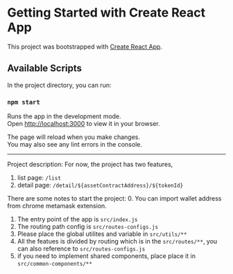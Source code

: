 # Getting Started with Create React App

This project was bootstrapped with [Create React App](https://github.com/facebook/create-react-app).

## Available Scripts

In the project directory, you can run:

### `npm start`

Runs the app in the development mode.\
Open [http://localhost:3000](http://localhost:3000) to view it in your browser.

The page will reload when you make changes.\
You may also see any lint errors in the console.

-------------------------------------------------------------------------------

Project description:
For now, the project has two features,
1. list page: `/list`
2. detail page: `/detail/${assetContractAddress}/${tokenId}`

There are some notes to start the project:
0. You can import wallet address from chrome metamask extension.
1. The entry point of the app is `src/index.js`
2. The routing path config is `src/routes-configs.js`
3. Please place the global utilites and variable in `src/utils/**`
4. All the featues is divided by routing which is in the `src/routes/**`, you can also reference to `src/routes-configs.js`
5. if you need to implement shared components, place place it in `src/common-components/**`

